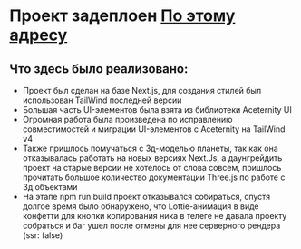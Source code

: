 <h1>Проект задеплоен <a href="https://vavilovmy.ru" target="_blank">По этому адресу</a></h1>
<h2>Что здесь было реализовано:</h2>
<ul>
  <li>Проект был сделан на базе Next.js, для создания стилей был использован TailWind последней версии</li>
  <li>Большая часть UI-элементов была взята из библиотеки Aceternity UI</li>
  <li>Огромная работа была произведена по исправлению совместимостей и миграции UI-элементов с Aceternity на TailWind v4</li>
  <li>Также пришлось помучаться с 3д-моделью планеты, так как она отказывалась работать на новых версиях Next.Js, а даунгрейдить проект на старые версии не хотелось от слова совсем, пришлось прочитать большое количество документации Three.js по работе с 3д объектами</li>
  <li>На этапе npm run build проект отказывался собираться, спустя долгое время было обнаружено, что Lottie-анимация в виде конфетти для кнопки копирования ника в телеге не давала проекту собраться и баг ушел после отмены для нее серверного рендера (ssr: false)</li>
</ul>
